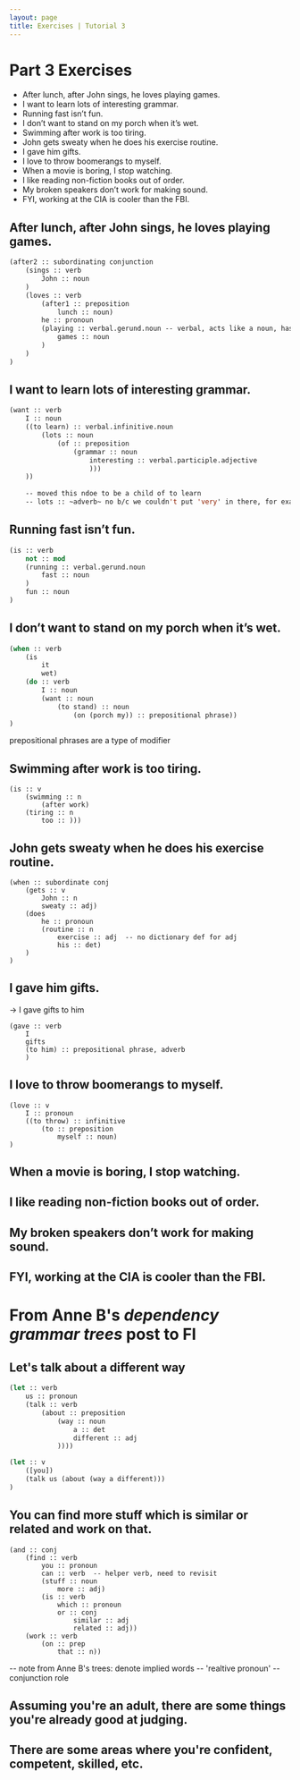 ```yaml
---
layout: page
title: Exercises | Tutorial 3
---
```



# Part 3 Exercises

* After lunch, after John sings, he loves playing games.
* I want to learn lots of interesting grammar.
* Running fast isn’t fun.
* I don’t want to stand on my porch when it’s wet.
* Swimming after work is too tiring.
* John gets sweaty when he does his exercise routine.
* I gave him gifts.
* I love to throw boomerangs to myself.
* When a movie is boring, I stop watching.
* I like reading non-fiction books out of order.
* My broken speakers don’t work for making sound.
* FYI, working at the CIA is cooler than the FBI.

## After lunch, after John sings, he loves playing games.

```lisp
(after2 :: subordinating conjunction
    (sings :: verb
        John :: noun
    )
    (loves :: verb
        (after1 :: preposition
            lunch :: noun)
        he :: pronoun
        (playing :: verbal.gerund.noun -- verbal, acts like a noun, has an object
            games :: noun
        )
    )
)
```

## I want to learn lots of interesting grammar.

```lisp
(want :: verb
    I :: noun
    ((to learn) :: verbal.infinitive.noun
        (lots :: noun
            (of :: preposition
                (grammar :: noun
                    interesting :: verbal.participle.adjective
                    )))
    ))
    
    -- moved this ndoe to be a child of to learn
    -- lots :: ~adverb~ no b/c we couldn't put 'very' in there, for example
```

## Running fast isn’t fun.

```lisp
(is :: verb
    not :: mod
    (running :: verbal.gerund.noun
        fast :: noun
    )
    fun :: noun
)
```

## I don’t want to stand on my porch when it’s wet.

```lisp
(when :: verb
    (is
        it
        wet)
    (do :: verb
        I :: noun
        (want :: noun
            (to stand) :: noun
                (on (porch my)) :: prepositional phrase))
)
```

prepositional phrases are a type of modifier

## Swimming after work is too tiring.

```
(is :: v
    (swimming :: n
        (after work)
    (tiring :: n
        too :: )))
```

## John gets sweaty when he does his exercise routine.

```
(when :: subordinate conj
    (gets :: v
        John :: n
        sweaty :: adj)
    (does
        he :: pronoun
        (routine :: n
            exercise :: adj  -- no dictionary def for adj
            his :: det)
    )
)
```

## I gave him gifts.

-> I gave gifts to him

```
(gave :: verb
    I
    gifts
    (to him) :: prepositional phrase, adverb
    )
```

## I love to throw boomerangs to myself.

```
(love :: v
    I :: pronoun
    ((to throw) :: infinitive
        (to :: preposition
            myself :: noun)
)
```

## When a movie is boring, I stop watching.

## I like reading non-fiction books out of order.


## My broken speakers don’t work for making sound.


## FYI, working at the CIA is cooler than the FBI.

# From Anne B's *dependency grammar trees* post to FI

## Let's talk about a different way

```lisp
(let :: verb
    us :: pronoun
    (talk :: verb
        (about :: preposition
            (way :: noun
                a :: det
                different :: adj
            ))))

(let :: v
    ([you])
    (talk us (about (way a different)))
)
```

## You can find more stuff which is similar or related and work on that.

```
(and :: conj
    (find :: verb
        you :: pronoun
        can :: verb  -- helper verb, need to revisit 
        (stuff :: noun
            more :: adj)
        (is :: verb
            which :: pronoun
            or :: conj
                similar :: adj
                related :: adj))
    (work :: verb
        (on :: prep
            that :: n))
```

-- note from Anne B's trees: denote implied words
-- 'realtive pronoun' -- conjunction role

## Assuming you're an adult, there are some things you're already good at judging.

## There are some areas where you're confident, competent, skilled, etc.
